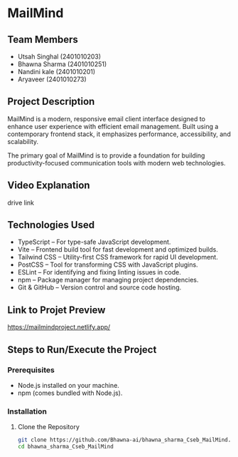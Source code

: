 # MailMind

## Team Members

- Utsah Singhal (2401010203)
- Bhawna Sharma (2401010251) 
- Nandini kale (2401010201)
- Aryaveer (2401010273)

## Project Description

MailMind is a modern, responsive email client interface designed to enhance user experience with efficient email management. Built using a contemporary frontend stack, it emphasizes performance, accessibility, and scalability.

The primary goal of MailMind is to provide a foundation for building productivity-focused communication tools with modern web technologies.

## Video Explanation

drive link

## Technologies Used

- TypeScript – For type-safe JavaScript development.
- Vite – Frontend build tool for fast development and optimized builds.
- Tailwind CSS – Utility-first CSS framework for rapid UI development.
- PostCSS – Tool for transforming CSS with JavaScript plugins.
- ESLint – For identifying and fixing linting issues in code.
- npm – Package manager for managing project dependencies.
- Git & GitHub – Version control and source code hosting.

## Link to Projet Preview 
https://mailmindproject.netlify.app/

## Steps to Run/Execute the Project

### Prerequisites

- Node.js installed on your machine.
- npm (comes bundled with Node.js).

### Installation

1. Clone the Repository

   ```bash
   git clone https://github.com/Bhawna-ai/bhawna_sharma_Cseb_MailMind.git
   cd bhawna_sharma_Cseb_MailMind
